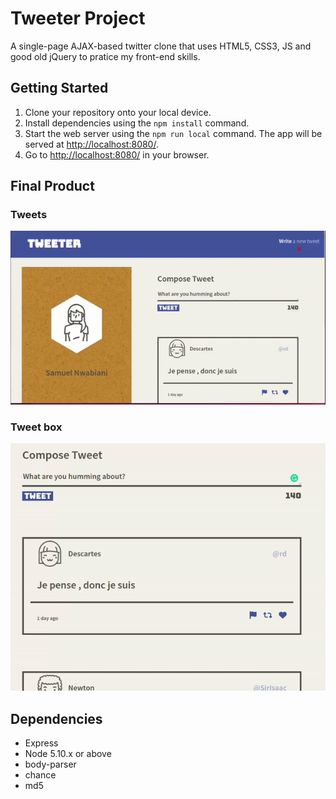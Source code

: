 # Tweeter Project

A single-page AJAX-based twitter clone that uses HTML5, CSS3, JS and good old jQuery to pratice my front-end skills.


## Getting Started

1. Clone your repository onto your local device.
2. Install dependencies using the `npm install` command.
3. Start the web server using the `npm run local` command. The app will be served at <http://localhost:8080/>.
4. Go to <http://localhost:8080/> in your browser.


## Final Product

### Tweets
!["Tweets"](doc/tweets.gif)
### Tweet box
!["Tweet-box"](doc/tweet-box.gif)

## Dependencies

- Express
- Node 5.10.x or above
- body-parser
- chance
- md5
